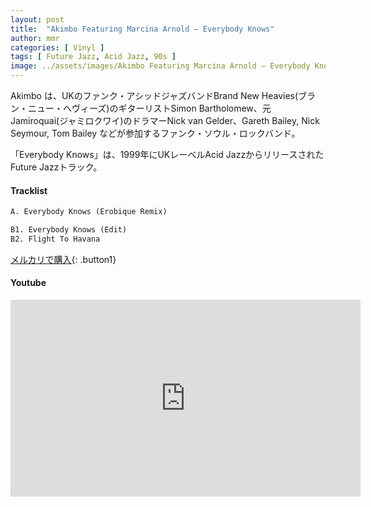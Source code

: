 ```yaml
---
layout: post
title:  "Akimbo Featuring Marcina Arnold – Everybody Knows"
author: mmr
categories: [ Vinyl ]
tags: [ Future Jazz, Acid Jazz, 90s ]
image: ../assets/images/Akimbo Featuring Marcina Arnold – Everybody Knows.webp
---
```


Akimbo は、UKのファンク・アシッドジャズバンドBrand New Heavies(ブラン・ニュー・ヘヴィーズ)のギターリストSimon Bartholomew、元Jamiroquai(ジャミロクワイ)のドラマーNick van Gelder、Gareth Bailey, Nick Seymour, Tom Bailey などが参加するファンク・ソウル・ロックバンド。

「Everybody Knows」は、1999年にUKレーベルAcid JazzからリリースされたFuture Jazzトラック。


#### Tracklist
```md
A. Everybody Knows (Erobique Remix)

B1. Everybody Knows (Edit)
B2. Flight To Havana
```

[メルカリで購入](https://jp.mercari.com/item/m51213858343?afid=6142608987){: .button1}

#### Youtube
<iframe width="560" height="315" src="https://www.youtube.com/embed/yzYoqA7p1Rg?si=go5l2GSY7VIxJ2Yv" title="YouTube video player" frameborder="0" allow="accelerometer; autoplay; clipboard-write; encrypted-media; gyroscope; picture-in-picture; web-share" referrerpolicy="strict-origin-when-cross-origin" allowfullscreen></iframe>